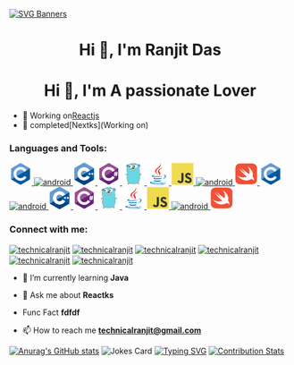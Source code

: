 
[![SVG Banners](https://svg-banners.vercel.app/api?type=origin&text1=Dynamic%20SVG%20🤠&text2=💖%20Open%20Source&width=900&height=400)](https://github.com/Akshay090/svg-banners)

<h1 align="center">Hi 👋, I'm Ranjit Das</h1>

<h1 align="center">Hi 👋, I'm A passionate Lover</h1>

- 🔭 Working on[Reactjs](https://prettier.io/)
- 🔭 completed[Nextks](Working on)


<h3 align="left">Languages and Tools:</h3> <p align="left"> <a href=https://www.cprogramming.com/ target="_blank" rel="noreferrer"> <img src=https://raw.githubusercontent.com/devicons/devicon/master/icons/c/c-original.svg alt="android" width="40" height="40"/> </a> <a href=https://clojure.org/ target="_blank" rel="noreferrer"> <img src=https://upload.wikimedia.org/wikipedia/commons/5/5d/Clojure_logo.svg alt="android" width="40" height="40"/> </a> <a href=https://www.w3schools.com/cpp/ target="_blank" rel="noreferrer"> <img src=https://raw.githubusercontent.com/devicons/devicon/master/icons/cplusplus/cplusplus-original.svg alt="android" width="40" height="40"/> </a> <a href=https://www.w3schools.com/cs/ target="_blank" rel="noreferrer"> <img src=https://raw.githubusercontent.com/devicons/devicon/master/icons/csharp/csharp-original.svg alt="android" width="40" height="40"/> </a> <a href=https://golang.org target="_blank" rel="noreferrer"> <img src=https://raw.githubusercontent.com/devicons/devicon/master/icons/go/go-original.svg alt="android" width="40" height="40"/> </a> <a href=https://www.java.com target="_blank" rel="noreferrer"> <img src=https://raw.githubusercontent.com/devicons/devicon/master/icons/java/java-original.svg alt="android" width="40" height="40"/> </a> <a href=https://developer.mozilla.org/en-US/docs/Web/JavaScript target="_blank" rel="noreferrer"> <img src=https://raw.githubusercontent.com/devicons/devicon/master/icons/javascript/javascript-original.svg alt="android" width="40" height="40"/> </a> <a href=https://developer.apple.com/library/archive/documentation/Cocoa/Conceptual/ProgrammingWithObjectiveC/Introduction/Introduction.html target="_blank" rel="noreferrer"> <img src=https://www.vectorlogo.zone/logos/apple_objectivec/apple_objectivec-icon.svg alt="android" width="40" height="40"/> </a> <a href=https://developer.apple.com/swift/ target="_blank" rel="noreferrer"> <img src=https://raw.githubusercontent.com/devicons/devicon/master/icons/swift/swift-original.svg alt="android" width="40" height="40"/> </a> <a href=https://www.cprogramming.com/ target="_blank" rel="noreferrer"> <img src=https://raw.githubusercontent.com/devicons/devicon/master/icons/c/c-original.svg alt="android" width="40" height="40"/> </a> <a href=https://clojure.org/ target="_blank" rel="noreferrer"> <img src=https://upload.wikimedia.org/wikipedia/commons/5/5d/Clojure_logo.svg alt="android" width="40" height="40"/> </a> <a href=https://www.w3schools.com/cpp/ target="_blank" rel="noreferrer"> <img src=https://raw.githubusercontent.com/devicons/devicon/master/icons/cplusplus/cplusplus-original.svg alt="android" width="40" height="40"/> </a> <a href=https://www.w3schools.com/cs/ target="_blank" rel="noreferrer"> <img src=https://raw.githubusercontent.com/devicons/devicon/master/icons/csharp/csharp-original.svg alt="android" width="40" height="40"/> </a> <a href=https://golang.org target="_blank" rel="noreferrer"> <img src=https://raw.githubusercontent.com/devicons/devicon/master/icons/go/go-original.svg alt="android" width="40" height="40"/> </a> <a href=https://www.java.com target="_blank" rel="noreferrer"> <img src=https://raw.githubusercontent.com/devicons/devicon/master/icons/java/java-original.svg alt="android" width="40" height="40"/> </a> <a href=https://developer.mozilla.org/en-US/docs/Web/JavaScript target="_blank" rel="noreferrer"> <img src=https://raw.githubusercontent.com/devicons/devicon/master/icons/javascript/javascript-original.svg alt="android" width="40" height="40"/> </a> <a href=https://developer.apple.com/library/archive/documentation/Cocoa/Conceptual/ProgrammingWithObjectiveC/Introduction/Introduction.html target="_blank" rel="noreferrer"> <img src=https://www.vectorlogo.zone/logos/apple_objectivec/apple_objectivec-icon.svg alt="android" width="40" height="40"/> </a> <a href=https://developer.apple.com/swift/ target="_blank" rel="noreferrer"> <img src=https://raw.githubusercontent.com/devicons/devicon/master/icons/swift/swift-original.svg alt="android" width="40" height="40"/> </a> </p>

<h3 align="left">Connect with me:</h3> <p align="left"> <a href=https://github.com/ target="blank"><img align="center" src=https://cdn.jsdelivr.net/npm/simple-icons@3.0.1/icons/github.svg alt="technicalranjit" height="30" width="40" /></a> <a href=https://dev.to/ target="blank"><img align="center" src=https://cdn.jsdelivr.net/npm/simple-icons@3.0.1/icons/dev-dot-to.svg alt="technicalranjit" height="30" width="40" /></a> <a href=https://linkedin.com/in/ target="blank"><img align="center" src=https://cdn.jsdelivr.net/npm/simple-icons@3.0.1/icons/linkedin.svg alt="technicalranjit" height="30" width="40" /></a> <a href=https://codepen.io/ target="blank"><img align="center" src=https://cdn.jsdelivr.net/npm/simple-icons@3.0.1/icons/codepen.svg alt="technicalranjit" height="30" width="40" /></a> <a href=https://stackoverflow.com/users/ target="blank"><img align="center" src=https://cdn.jsdelivr.net/npm/simple-icons@3.0.1/icons/stackoverflow.svg alt="technicalranjit" height="30" width="40" /></a> <a href=https://kaggle.com/ target="blank"><img align="center" src=https://cdn.jsdelivr.net/npm/simple-icons@3.0.1/icons/kaggle.svg alt="technicalranjit" height="30" width="40" /></a> </p>


- 🌱 I’m currently learning **Java**

- 💬 Ask me about **Reactks**

- Func Fact **fdfdf**

- 📫 How to reach me **technicalranjit@gmail.com**



[![Anurag's GitHub stats](https://github-readme-stats.vercel.app/api?username=technicalranjitofficial&theme=radical)](https://github.com/anuraghazra/github-readme-stats)
![Jokes Card](https://readme-jokes.vercel.app/api)
[![Typing SVG](https://readme-typing-svg.demolab.com/?lines=I+am+a+coder;Debuger&color=F724A9&font=Alegreya&size=50&duration=2000)](https://git.io/typing-svg)
[![Contribution Stats](https://github-contribution-stats.vercel.app/api/?username=technicalranjitofficial)](https://github.com/LordDashMe/github-contribution-stats/)

